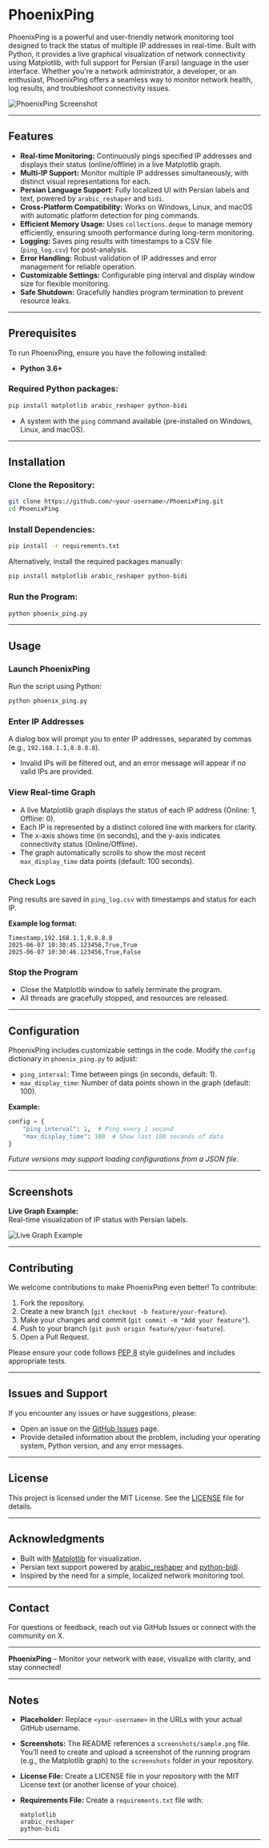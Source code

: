 # PhoenixPing

PhoenixPing is a powerful and user-friendly network monitoring tool designed to track the status of multiple IP addresses in real-time. Built with Python, it provides a live graphical visualization of network connectivity using Matplotlib, with full support for Persian (Farsi) language in the user interface. Whether you're a network administrator, a developer, or an enthusiast, PhoenixPing offers a seamless way to monitor network health, log results, and troubleshoot connectivity issues.

![PhoenixPing Screenshot](screenshots/sample.png)

---

## Features

- **Real-time Monitoring:** Continuously pings specified IP addresses and displays their status (online/offline) in a live Matplotlib graph.
- **Multi-IP Support:** Monitor multiple IP addresses simultaneously, with distinct visual representations for each.
- **Persian Language Support:** Fully localized UI with Persian labels and text, powered by `arabic_reshaper` and `bidi`.
- **Cross-Platform Compatibility:** Works on Windows, Linux, and macOS with automatic platform detection for ping commands.
- **Efficient Memory Usage:** Uses `collections.deque` to manage memory efficiently, ensuring smooth performance during long-term monitoring.
- **Logging:** Saves ping results with timestamps to a CSV file (`ping_log.csv`) for post-analysis.
- **Error Handling:** Robust validation of IP addresses and error management for reliable operation.
- **Customizable Settings:** Configurable ping interval and display window size for flexible monitoring.
- **Safe Shutdown:** Gracefully handles program termination to prevent resource leaks.

---

## Prerequisites

To run PhoenixPing, ensure you have the following installed:

- **Python 3.6+**

### Required Python packages:

```bash
pip install matplotlib arabic_reshaper python-bidi
```

- A system with the `ping` command available (pre-installed on Windows, Linux, and macOS).

---

## Installation

### Clone the Repository:

```bash
git clone https://github.com/<your-username>/PhoenixPing.git
cd PhoenixPing
```

### Install Dependencies:

```bash
pip install -r requirements.txt
```

Alternatively, install the required packages manually:

```bash
pip install matplotlib arabic_reshaper python-bidi
```

### Run the Program:

```bash
python phoenix_ping.py
```

---

## Usage

### Launch PhoenixPing

Run the script using Python:

```bash
python phoenix_ping.py
```

### Enter IP Addresses

A dialog box will prompt you to enter IP addresses, separated by commas (e.g., `192.168.1.1,8.8.8.8`).

- Invalid IPs will be filtered out, and an error message will appear if no valid IPs are provided.

### View Real-time Graph

- A live Matplotlib graph displays the status of each IP address (Online: 1, Offline: 0).
- Each IP is represented by a distinct colored line with markers for clarity.
- The x-axis shows time (in seconds), and the y-axis indicates connectivity status (Online/Offline).
- The graph automatically scrolls to show the most recent `max_display_time` data points (default: 100 seconds).

### Check Logs

Ping results are saved in `ping_log.csv` with timestamps and status for each IP.

**Example log format:**

```csv
Timestamp,192.168.1.1,8.8.8.8
2025-06-07 10:30:45.123456,True,True
2025-06-07 10:30:46.123456,True,False
```

### Stop the Program

- Close the Matplotlib window to safely terminate the program.
- All threads are gracefully stopped, and resources are released.

---

## Configuration

PhoenixPing includes customizable settings in the code. Modify the `config` dictionary in `phoenix_ping.py` to adjust:

- `ping_interval`: Time between pings (in seconds, default: 1).
- `max_display_time`: Number of data points shown in the graph (default: 100).

**Example:**

```python
config = {
    "ping_interval": 1,  # Ping every 1 second
    "max_display_time": 100  # Show last 100 seconds of data
}
```

*Future versions may support loading configurations from a JSON file.*

---

## Screenshots

**Live Graph Example:**  
Real-time visualization of IP status with Persian labels.

![Live Graph Example](screenshots/sample.png)

---

## Contributing

We welcome contributions to make PhoenixPing even better! To contribute:

1. Fork the repository.
2. Create a new branch (`git checkout -b feature/your-feature`).
3. Make your changes and commit (`git commit -m "Add your feature"`).
4. Push to your branch (`git push origin feature/your-feature`).
5. Open a Pull Request.

Please ensure your code follows [PEP 8](https://www.python.org/dev/peps/pep-0008/) style guidelines and includes appropriate tests.

---

## Issues and Support

If you encounter any issues or have suggestions, please:

- Open an issue on the [GitHub Issues](../../issues) page.
- Provide detailed information about the problem, including your operating system, Python version, and any error messages.

---

## License

This project is licensed under the MIT License. See the [LICENSE](LICENSE) file for details.

---

## Acknowledgments

- Built with [Matplotlib](https://matplotlib.org/) for visualization.
- Persian text support powered by [arabic_reshaper](https://github.com/mpcabd/python-arabic-reshaper) and [python-bidi](https://github.com/MeirKriheli/python-bidi).
- Inspired by the need for a simple, localized network monitoring tool.

---

## Contact

For questions or feedback, reach out via GitHub Issues or connect with the community on X.

---

**PhoenixPing** – Monitor your network with ease, visualize with clarity, and stay connected!

---

## Notes

- **Placeholder:** Replace `<your-username>` in the URLs with your actual GitHub username.
- **Screenshots:** The README references a `screenshots/sample.png` file. You’ll need to create and upload a screenshot of the running program (e.g., the Matplotlib graph) to the `screenshots` folder in your repository.
- **License File:** Create a LICENSE file in your repository with the MIT License text (or another license of your choice).
- **Requirements File:** Create a `requirements.txt` file with:

    ```
    matplotlib
    arabic_reshaper
    python-bidi
    ```

---

